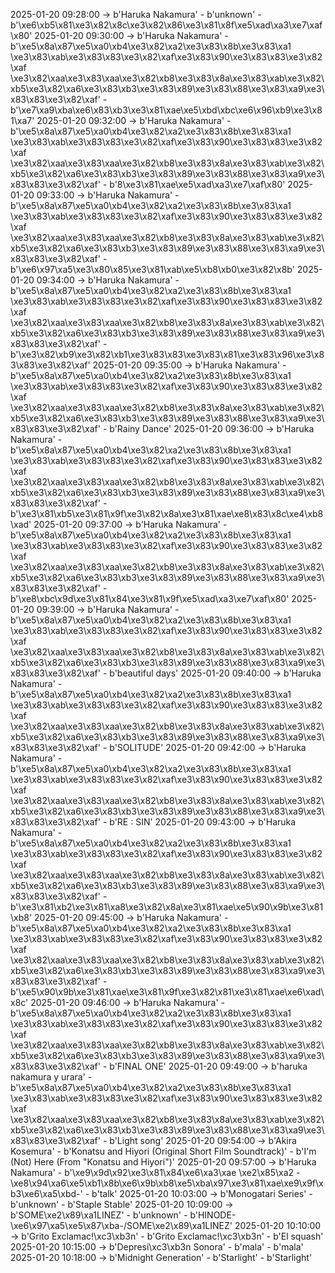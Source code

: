 2025-01-20 09:28:00 -> b'Haruka Nakamura' - b'unknown' - b'\xe6\xb5\x81\xe3\x82\x8c\xe3\x82\x86\xe3\x81\x8f\xe5\xad\xa3\xe7\xaf\x80'
2025-01-20 09:30:00 -> b'Haruka Nakamura' - b'\xe5\x8a\x87\xe5\xa0\xb4\xe3\x82\xa2\xe3\x83\x8b\xe3\x83\xa1 \xe3\x83\xab\xe3\x83\x83\xe3\x82\xaf\xe3\x83\x90\xe3\x83\x83\xe3\x82\xaf \xe3\x82\xaa\xe3\x83\xaa\xe3\x82\xb8\xe3\x83\x8a\xe3\x83\xab\xe3\x82\xb5\xe3\x82\xa6\xe3\x83\xb3\xe3\x83\x89\xe3\x83\x88\xe3\x83\xa9\xe3\x83\x83\xe3\x82\xaf' - b'\xe7\xa9\xba\xe6\x83\xb3\xe3\x81\xae\xe5\xbd\xbc\xe6\x96\xb9\xe3\x81\xa7'
2025-01-20 09:32:00 -> b'Haruka Nakamura' - b'\xe5\x8a\x87\xe5\xa0\xb4\xe3\x82\xa2\xe3\x83\x8b\xe3\x83\xa1 \xe3\x83\xab\xe3\x83\x83\xe3\x82\xaf\xe3\x83\x90\xe3\x83\x83\xe3\x82\xaf \xe3\x82\xaa\xe3\x83\xaa\xe3\x82\xb8\xe3\x83\x8a\xe3\x83\xab\xe3\x82\xb5\xe3\x82\xa6\xe3\x83\xb3\xe3\x83\x89\xe3\x83\x88\xe3\x83\xa9\xe3\x83\x83\xe3\x82\xaf' - b'8\xe3\x81\xae\xe5\xad\xa3\xe7\xaf\x80'
2025-01-20 09:33:00 -> b'Haruka Nakamura' - b'\xe5\x8a\x87\xe5\xa0\xb4\xe3\x82\xa2\xe3\x83\x8b\xe3\x83\xa1 \xe3\x83\xab\xe3\x83\x83\xe3\x82\xaf\xe3\x83\x90\xe3\x83\x83\xe3\x82\xaf \xe3\x82\xaa\xe3\x83\xaa\xe3\x82\xb8\xe3\x83\x8a\xe3\x83\xab\xe3\x82\xb5\xe3\x82\xa6\xe3\x83\xb3\xe3\x83\x89\xe3\x83\x88\xe3\x83\xa9\xe3\x83\x83\xe3\x82\xaf' - b'\xe6\x97\xa5\xe3\x80\x85\xe3\x81\xab\xe5\xb8\xb0\xe3\x82\x8b'
2025-01-20 09:34:00 -> b'Haruka Nakamura' - b'\xe5\x8a\x87\xe5\xa0\xb4\xe3\x82\xa2\xe3\x83\x8b\xe3\x83\xa1 \xe3\x83\xab\xe3\x83\x83\xe3\x82\xaf\xe3\x83\x90\xe3\x83\x83\xe3\x82\xaf \xe3\x82\xaa\xe3\x83\xaa\xe3\x82\xb8\xe3\x83\x8a\xe3\x83\xab\xe3\x82\xb5\xe3\x82\xa6\xe3\x83\xb3\xe3\x83\x89\xe3\x83\x88\xe3\x83\xa9\xe3\x83\x83\xe3\x82\xaf' - b'\xe3\x82\xb9\xe3\x82\xb1\xe3\x83\x83\xe3\x83\x81\xe3\x83\x96\xe3\x83\x83\xe3\x82\xaf'
2025-01-20 09:35:00 -> b'Haruka Nakamura' - b'\xe5\x8a\x87\xe5\xa0\xb4\xe3\x82\xa2\xe3\x83\x8b\xe3\x83\xa1 \xe3\x83\xab\xe3\x83\x83\xe3\x82\xaf\xe3\x83\x90\xe3\x83\x83\xe3\x82\xaf \xe3\x82\xaa\xe3\x83\xaa\xe3\x82\xb8\xe3\x83\x8a\xe3\x83\xab\xe3\x82\xb5\xe3\x82\xa6\xe3\x83\xb3\xe3\x83\x89\xe3\x83\x88\xe3\x83\xa9\xe3\x83\x83\xe3\x82\xaf' - b'Rainy Dance'
2025-01-20 09:36:00 -> b'Haruka Nakamura' - b'\xe5\x8a\x87\xe5\xa0\xb4\xe3\x82\xa2\xe3\x83\x8b\xe3\x83\xa1 \xe3\x83\xab\xe3\x83\x83\xe3\x82\xaf\xe3\x83\x90\xe3\x83\x83\xe3\x82\xaf \xe3\x82\xaa\xe3\x83\xaa\xe3\x82\xb8\xe3\x83\x8a\xe3\x83\xab\xe3\x82\xb5\xe3\x82\xa6\xe3\x83\xb3\xe3\x83\x89\xe3\x83\x88\xe3\x83\xa9\xe3\x83\x83\xe3\x82\xaf' - b'\xe3\x81\xb5\xe3\x81\x9f\xe3\x82\x8a\xe3\x81\xae\xe8\x83\x8c\xe4\xb8\xad'
2025-01-20 09:37:00 -> b'Haruka Nakamura' - b'\xe5\x8a\x87\xe5\xa0\xb4\xe3\x82\xa2\xe3\x83\x8b\xe3\x83\xa1 \xe3\x83\xab\xe3\x83\x83\xe3\x82\xaf\xe3\x83\x90\xe3\x83\x83\xe3\x82\xaf \xe3\x82\xaa\xe3\x83\xaa\xe3\x82\xb8\xe3\x83\x8a\xe3\x83\xab\xe3\x82\xb5\xe3\x82\xa6\xe3\x83\xb3\xe3\x83\x89\xe3\x83\x88\xe3\x83\xa9\xe3\x83\x83\xe3\x82\xaf' - b'\xe8\xbc\x9d\xe3\x81\x84\xe3\x81\x9f\xe5\xad\xa3\xe7\xaf\x80'
2025-01-20 09:39:00 -> b'Haruka Nakamura' - b'\xe5\x8a\x87\xe5\xa0\xb4\xe3\x82\xa2\xe3\x83\x8b\xe3\x83\xa1 \xe3\x83\xab\xe3\x83\x83\xe3\x82\xaf\xe3\x83\x90\xe3\x83\x83\xe3\x82\xaf \xe3\x82\xaa\xe3\x83\xaa\xe3\x82\xb8\xe3\x83\x8a\xe3\x83\xab\xe3\x82\xb5\xe3\x82\xa6\xe3\x83\xb3\xe3\x83\x89\xe3\x83\x88\xe3\x83\xa9\xe3\x83\x83\xe3\x82\xaf' - b'beautiful days'
2025-01-20 09:40:00 -> b'Haruka Nakamura' - b'\xe5\x8a\x87\xe5\xa0\xb4\xe3\x82\xa2\xe3\x83\x8b\xe3\x83\xa1 \xe3\x83\xab\xe3\x83\x83\xe3\x82\xaf\xe3\x83\x90\xe3\x83\x83\xe3\x82\xaf \xe3\x82\xaa\xe3\x83\xaa\xe3\x82\xb8\xe3\x83\x8a\xe3\x83\xab\xe3\x82\xb5\xe3\x82\xa6\xe3\x83\xb3\xe3\x83\x89\xe3\x83\x88\xe3\x83\xa9\xe3\x83\x83\xe3\x82\xaf' - b'SOLITUDE'
2025-01-20 09:42:00 -> b'Haruka Nakamura' - b'\xe5\x8a\x87\xe5\xa0\xb4\xe3\x82\xa2\xe3\x83\x8b\xe3\x83\xa1 \xe3\x83\xab\xe3\x83\x83\xe3\x82\xaf\xe3\x83\x90\xe3\x83\x83\xe3\x82\xaf \xe3\x82\xaa\xe3\x83\xaa\xe3\x82\xb8\xe3\x83\x8a\xe3\x83\xab\xe3\x82\xb5\xe3\x82\xa6\xe3\x83\xb3\xe3\x83\x89\xe3\x83\x88\xe3\x83\xa9\xe3\x83\x83\xe3\x82\xaf' - b'RE : SIN'
2025-01-20 09:43:00 -> b'Haruka Nakamura' - b'\xe5\x8a\x87\xe5\xa0\xb4\xe3\x82\xa2\xe3\x83\x8b\xe3\x83\xa1 \xe3\x83\xab\xe3\x83\x83\xe3\x82\xaf\xe3\x83\x90\xe3\x83\x83\xe3\x82\xaf \xe3\x82\xaa\xe3\x83\xaa\xe3\x82\xb8\xe3\x83\x8a\xe3\x83\xab\xe3\x82\xb5\xe3\x82\xa6\xe3\x83\xb3\xe3\x83\x89\xe3\x83\x88\xe3\x83\xa9\xe3\x83\x83\xe3\x82\xaf' - b'\xe3\x81\xb2\xe3\x81\xa8\xe3\x82\x8a\xe3\x81\xae\xe5\x90\x9b\xe3\x81\xb8'
2025-01-20 09:45:00 -> b'Haruka Nakamura' - b'\xe5\x8a\x87\xe5\xa0\xb4\xe3\x82\xa2\xe3\x83\x8b\xe3\x83\xa1 \xe3\x83\xab\xe3\x83\x83\xe3\x82\xaf\xe3\x83\x90\xe3\x83\x83\xe3\x82\xaf \xe3\x82\xaa\xe3\x83\xaa\xe3\x82\xb8\xe3\x83\x8a\xe3\x83\xab\xe3\x82\xb5\xe3\x82\xa6\xe3\x83\xb3\xe3\x83\x89\xe3\x83\x88\xe3\x83\xa9\xe3\x83\x83\xe3\x82\xaf' - b'\xe5\x90\x9b\xe3\x81\xae\xe3\x81\x9f\xe3\x82\x81\xe3\x81\xae\xe6\xad\x8c'
2025-01-20 09:46:00 -> b'Haruka Nakamura' - b'\xe5\x8a\x87\xe5\xa0\xb4\xe3\x82\xa2\xe3\x83\x8b\xe3\x83\xa1 \xe3\x83\xab\xe3\x83\x83\xe3\x82\xaf\xe3\x83\x90\xe3\x83\x83\xe3\x82\xaf \xe3\x82\xaa\xe3\x83\xaa\xe3\x82\xb8\xe3\x83\x8a\xe3\x83\xab\xe3\x82\xb5\xe3\x82\xa6\xe3\x83\xb3\xe3\x83\x89\xe3\x83\x88\xe3\x83\xa9\xe3\x83\x83\xe3\x82\xaf' - b'FINAL ONE'
2025-01-20 09:49:00 -> b'haruka nakamura y urara' - b'\xe5\x8a\x87\xe5\xa0\xb4\xe3\x82\xa2\xe3\x83\x8b\xe3\x83\xa1 \xe3\x83\xab\xe3\x83\x83\xe3\x82\xaf\xe3\x83\x90\xe3\x83\x83\xe3\x82\xaf \xe3\x82\xaa\xe3\x83\xaa\xe3\x82\xb8\xe3\x83\x8a\xe3\x83\xab\xe3\x82\xb5\xe3\x82\xa6\xe3\x83\xb3\xe3\x83\x89\xe3\x83\x88\xe3\x83\xa9\xe3\x83\x83\xe3\x82\xaf' - b'Light song'
2025-01-20 09:54:00 -> b'Akira Kosemura' - b'Konatsu and Hiyori (Original Short Film Soundtrack)' - b'I\'m (Not) Here (From "Konatsu and Hiyori")'
2025-01-20 09:57:00 -> b'Haruka Nakamura' - b'\xe9\x9d\x92\xe3\x81\x84\xe6\xa3\xae \xe2\x85\xa2 -\xe8\x94\xa6\xe5\xb1\x8b\xe6\x9b\xb8\xe5\xba\x97\xe3\x81\xae\xe9\x9f\xb3\xe6\xa5\xbd-' - b'talk'
2025-01-20 10:03:00 -> b'Monogatari Series' - b'unknown' - b'Staple Stable'
2025-01-20 10:09:00 -> b'SOME\xe2\x89\xa1LINEZ' - b'unknown' - b'HINODE-\xe6\x97\xa5\xe5\x87\xba-/SOME\xe2\x89\xa1LINEZ'
2025-01-20 10:10:00 -> b'Grito Exclamac!\xc3\xb3n' - b'Grito Exclamac!\xc3\xb3n' - b'El squash'
2025-01-20 10:15:00 -> b'Depresi\xc3\xb3n Sonora' - b'mala' - b'mala'
2025-01-20 10:18:00 -> b'Midnight Generation' - b'Starlight' - b'Starlight'
